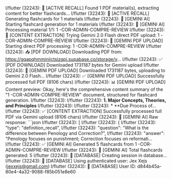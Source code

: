 I/flutter (32243): 📄 [ACTIVE RECALL] Found 1 PDF material(s), extracting content for better flashcards...
I/flutter (32243): 🧠 [ACTIVE RECALL] Generating flashcards for 1 materials
I/flutter (32243): 🧠 [GEMINI AI] Starting flashcard generation for 1 materials
I/flutter (32243): 📄 [GEMINI AI] Processing material 1/1: 1 -COR-ADMIN-COMPRE-REVIEW
I/flutter (32243): 🚀 [CONTENT EXTRACTION] Trying Gemini 2.0 Flash direct PDF upload: 1 -COR-ADMIN-COMPRE-REVIEW
I/flutter (32243): 🚀 [GEMINI PDF UPLOAD] Starting direct PDF processing: 1 -COR-ADMIN-COMPRE-REVIEW
I/flutter (32243): 📥 [PDF DOWNLOAD] Downloading PDF from: https://gqapqhmminijctsizqpj.supabase.co/storage/v...
I/flutter (32243): ✅ [PDF DOWNLOAD] Downloaded 1731187 bytes for Gemini upload
I/flutter (32243): 📁 [GEMINI PDF UPLOAD] Downloaded 1731187 bytes, uploading to Gemini 2.0 Flash...
I/flutter (32243): ✅ [GEMINI PDF UPLOAD] Successfully processed full PDF (8106 chars)
I/flutter (32243): 📊 [GEMINI PDF UPLOAD] Content preview: Okay, here's the comprehensive content summary of the "1 -COR-ADMIN-COMPRE-REVIEW" document, structured for flashcard generation.
I/flutter (32243): 
I/flutter (32243): **1. Major Concepts, Theories, and Principles**
I/flutter (32243): 
I/flutter (32243): *   **Due Process of...
I/flutter (32243): ✅ [CONTENT EXTRACTION] Successfully processed full PDF via Gemini upload (8106 chars)
I/flutter (32243): 🤖 [GEMINI AI] Raw response: ```json
I/flutter (32243): [
I/flutter (32243):   {
I/flutter (32243):     "type": "definition_recall",
I/flutter (32243):     "question": "What is the difference between Penology and Correction?",
I/flutter (32243):     "answer": "Penology focuses on punishment; Correction focuses on reformati...
I/flutter (32243): ✅ [GEMINI AI] Generated 5 flashcards from 1 -COR-ADMIN-COMPRE-REVIEW
I/flutter (32243): 🎯 [GEMINI AI] Total flashcards generated: 5
I/flutter (32243): 💾 [DATABASE] Creating session in database...
I/flutter (32243): 💾 [DATABASE] Using authenticated user: Jex Xejs (jexxejs@gmail.com)
I/flutter (32243): 💾 [DATABASE] User ID: d844b45a-80e4-4a32-9088-f85b051e8e60